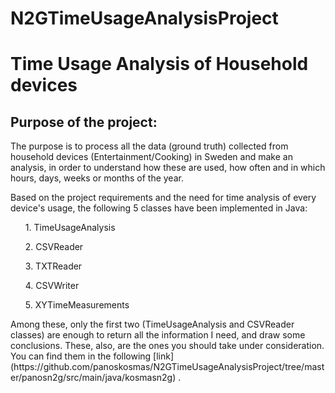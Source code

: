 # N2GTimeUsageAnalysisProject
<h1>Time Usage Analysis of Household devices</h1>
<h2>Purpose of the project:  </h2>
<p>The purpose is to process all the data (ground truth) collected from household devices (Entertainment/Cooking) in Sweden and make an analysis, in order to understand how these are used, how often and in which hours, days, weeks or months of the year.</p>
<p>Based on the project requirements and the need for time analysis of every device's usage, the following 5 classes have been implemented in Java: 
<ol>
1. TimeUsageAnalysis</ol>
<ol>
2. CSVReader</ol>
<ol>
3. TXTReader</ol>
<ol>
4. CSVWriter</ol>
<ol>
5. XYTimeMeasurements</ol>
Among these, only the first two (TimeUsageAnalysis and CSVReader classes) are enough to return all the information I need, and draw some conclusions. These, also, are the ones you should take under consideration. You can find them in the following 
[link] (https://github.com/panoskosmas/N2GTimeUsageAnalysisProject/tree/master/panosn2g/src/main/java/kosmasn2g) .

